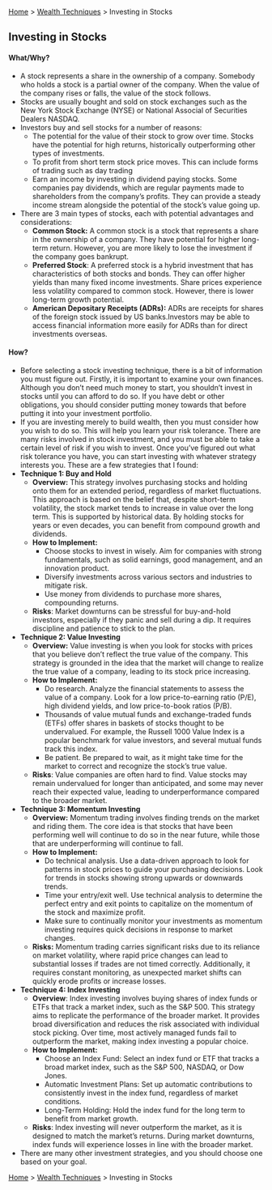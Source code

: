 [Home](../../../README.md) > [Wealth Techniques](../../wealth-techniques.md) > Investing in Stocks

## Investing in Stocks

#### What/Why?

- A stock represents a share in the ownership of a company. Somebody who holds a stock is a partial owner of the company. When the value of the company rises or falls, the value of the stock follows.   
- Stocks are usually bought and sold on stock exchanges such as the New York Stock Exchange (NYSE) or National Associal of Securities Dealers NASDAQ.  
- Investors buy and sell stocks for a number of reasons:  
  - The potential for the value of their stock to grow over time. Stocks have the potential for high returns, historically outperforming other types of investments.   
  - To profit from short term stock price moves. This can include forms of trading such as day trading  
  - Earn an income by investing in dividend paying stocks. Some companies pay dividends, which are regular payments made to shareholders from the company’s profits. They can provide a steady income stream alongside the potential of the stock’s value going up.   
- There are 3 main types of stocks, each with potential advantages and considerations:  
  - **Common Stock:** A common stock is a stock that represents a share in the ownership of a company. They have potential for higher long-term return. However, you are more likely to lose the investment if the company goes bankrupt.  
  - **Preferred Stock**: A preferred stock is a hybrid investment that has characteristics of both stocks and bonds. They can offer higher yields than many fixed income investments. Share prices experience less volatility compared to common stock. However, there is lower long-term growth potential.   
  - **American Depositary Receipts (ADRs):** ADRs are receipts for shares of the foreign stock issued by US banks.Investors may be able to access financial information more easily for ADRs than for direct investments overseas.

#### How? 

- Before selecting a stock investing technique, there is a bit of information you must figure out. Firstly, it is important to examine your own finances. Although you don’t need much money to start, you shouldn’t invest in stocks until you can afford to do so. If you have debt or other obligations, you should consider putting money towards that before putting it into your investment portfolio.  
- If you are investing merely to build wealth, then you must consider how you wish to do so. This will help you learn your risk tolerance. There are many risks involved in stock investment, and you must be able to take a certain level of risk if you wish to invest. Once you’ve figured out what risk tolerance you have, you can start investing with whatever strategy interests you. These are a few strategies that I found:  
- **Technique 1: Buy and Hold**   
  - **Overview:** This strategy involves purchasing stocks and holding onto them for an extended period, regardless of market fluctuations. This approach is based on the belief that, despite short-term volatility, the stock market tends to increase in value over the long term. This is supported by historical data. By holding stocks for years or even decades, you can benefit from compound growth and dividends.   
  - **How to Implement:**   
    - Choose stocks to invest in wisely. Aim for companies with strong fundamentals, such as solid earnings, good management, and an innovation product.   
    - Diversify investments across various sectors and industries to mitigate risk.   
    - Use money from dividends to purchase more shares, compounding returns.   
  - **Risks**: Market downturns can be stressful for buy-and-hold investors, especially if they panic and sell during a dip. It requires discipline and patience to stick to the plan.  
- **Technique 2: Value Investing**  
  - **Overview:** Value investing is when you look for stocks with prices that you believe don’t reflect the true value of the company. This strategy is grounded in the idea that the market will change to realize the true value of a company, leading to its stock price increasing.   
  - **How to Implement:**  
    - Do research. Analyze the financial statements to assess the value of a company. Look for a low price-to-earning ratio (P/E), high dividend yields, and low price-to-book ratios (P/B).   
    - Thousands of value mutual funds and exchange-traded funds (ETFs) offer shares in baskets of stocks thought to be undervalued. For example, the Russell 1000 Value Index is a popular benchmark for value investors, and several mutual funds track this index.  
    - Be patient. Be prepared to wait, as it might take time for the market to correct and recognize the stock’s true value.   
  - **Risks**: Value companies are often hard to find. Value stocks may remain undervalued for longer than anticipated, and some may never reach their expected value, leading to underperformance compared to the broader market.  
- **Technique 3: Momentum Investing**  
  - **Overview:** Momentum trading involves finding trends on the market and riding them. The core idea is that stocks that have been performing well will continue to do so in the near future, while those that are underperforming will continue to fall.   
  - **How to Implement:**  
    - Do technical analysis. Use a data-driven approach to look for patterns in stock prices to guide your purchasing decisions. Look for trends in stocks showing strong upwards or downwards trends.  
    - Time your entry/exit well. Use technical analysis to determine the perfect entry and exit points to capitalize on the momentum of the stock and maximize profit.   
    - Make sure to continually monitor your investments as momentum investing requires quick decisions in response to market changes.   
  - **Risks:** Momentum trading carries significant risks due to its reliance on market volatility, where rapid price changes can lead to substantial losses if trades are not timed correctly. Additionally, it requires constant monitoring, as unexpected market shifts can quickly erode profits or increase losses.   
- **Technique 4: Index Investing**  
  - **Overview**: Index investing involves buying shares of index funds or ETFs that track a market index, such as the S\&P 500\. This strategy aims to replicate the performance of the broader market. It provides broad diversification and reduces the risk associated with individual stock picking. Over time, most actively managed funds fail to outperform the market, making index investing a popular choice.  
  - **How to Implement:**  
    - Choose an Index Fund: Select an index fund or ETF that tracks a broad market index, such as the S\&P 500, NASDAQ, or Dow Jones.  
    - Automatic Investment Plans: Set up automatic contributions to consistently invest in the index fund, regardless of market conditions.  
    - Long-Term Holding: Hold the index fund for the long term to benefit from market growth.  
  - **Risks**: Index investing will never outperform the market, as it is designed to match the market’s returns. During market downturns, index funds will experience losses in line with the broader market.  
- There are many other investment strategies, and you should choose one based on your goal. 

[Home](../../../README.md) > [Wealth Techniques](../../wealth-techniques.md) > Investing in Stocks